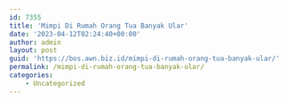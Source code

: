 ```yaml
---
id: 7355
title: 'Mimpi Di Rumah Orang Tua Banyak Ular'
date: '2023-04-12T02:24:40+00:00'
author: admin
layout: post
guid: 'https://bos.awn.biz.id/mimpi-di-rumah-orang-tua-banyak-ular/'
permalink: /mimpi-di-rumah-orang-tua-banyak-ular/
categories:
    - Uncategorized
---
```


